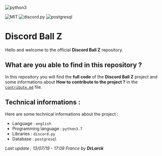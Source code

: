 ![python3](https://img.shields.io/badge/python-3.7-yellow.svg)

![MIT](https://img.shields.io/github/license/DrLarck/pantheist.svg)
![discord.py](https://img.shields.io/badge/discord-py-blue.svg) 
![postgresql](https://img.shields.io/badge/postgre-sql-blue.svg?logo=postgresql)

# Discord Ball Z

Hello and welcome to the official **Discord Ball Z** repository.

## What are you able to find in this repository ?

In this repository you will find the **full code** of the **Discord Ball Z** project and some informations about **How to contribute to the project ?** in the [`contribute.md`](https://github.com/DrLarck/discordballz/blob/rewrite/contribute.md) file.

## Technical informations :

Here are some technical informations about the project :

- Language : `english`
- Programming language : `python3.7`
- Libraries : `discord.py`
- Database : `postgresql`

*Last update : 13/07/19 - 17:09 France by **DrLarck***
